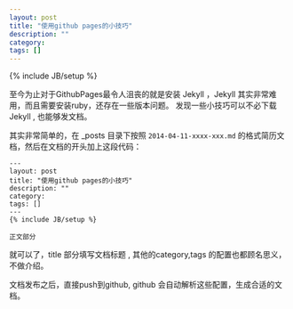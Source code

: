 ```yaml
---
layout: post
title: "使用github pages的小技巧"
description: ""
category: 
tags: []
---
```

{% include JB/setup %}

至今为止对于GithubPages最令人沮丧的就是安装 Jekyll ，Jekyll 其实非常难用，而且需要安装ruby，还存在一些版本问题。
发现一些小技巧可以不必下载 Jekyll , 也能够发文档。

其实非常简单的，在 _posts 目录下按照 `2014-04-11-xxxx-xxx.md` 的格式简历文档，然后在文档的开头加上这段代码：

```
---
layout: post
title: "使用github pages的小技巧"
description: ""
category: 
tags: []
---
{% include JB/setup %}

正文部分
```

就可以了，title 部分填写文档标题 , 其他的category,tags 的配置也都顾名思义，不做介绍。

文档发布之后，直接push到github, github 会自动解析这些配置，生成合适的文档。
